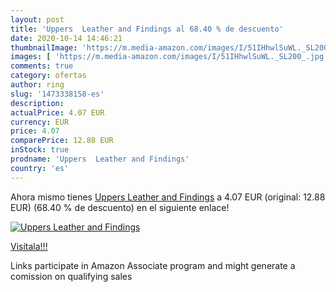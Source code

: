 ```yaml
---
layout: post
title: 'Uppers  Leather and Findings al 68.40 % de descuento'
date: 2020-10-14 14:46:21
thumbnailImage: 'https://m.media-amazon.com/images/I/51IHhwlSuWL._SL200_.jpg'
images: [ 'https://m.media-amazon.com/images/I/51IHhwlSuWL._SL200_.jpg' ]
comments: true
category: ofertas
author: ring
slug: '1473338158-es'
description:
actualPrice: 4.07 EUR
currency: EUR
price: 4.07
comparePrice: 12.88 EUR
inStock: true
prodname: 'Uppers  Leather and Findings'
country: 'es'
---
```


Ahora mismo tienes [Uppers  Leather and Findings](https://www.amazon.es/dp/1473338158/?tag=tolees-21) a 4.07 EUR (original: 12.88 EUR) (68.40 %  de descuento) en el siguiente enlace!

[![Uppers  Leather and Findings](https://m.media-amazon.com/images/I/51IHhwlSuWL._SL200_.jpg)](https://www.amazon.es/dp/1473338158/?tag=tolees-21)

[Visítala!!!](https://www.amazon.es/dp/1473338158/?tag=tolees-21)

Links participate in Amazon Associate program and might generate a comission on qualifying sales
